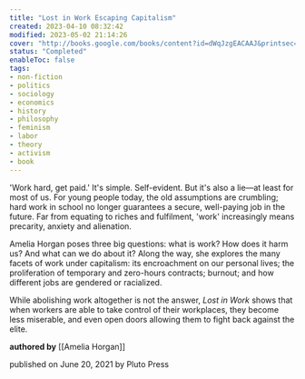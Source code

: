 ```yaml
---
title: "Lost in Work Escaping Capitalism"
created: 2023-04-10 08:32:42
modified: 2023-05-02 21:14:26
cover: "http://books.google.com/books/content?id=dWqJzgEACAAJ&printsec=frontcover&img=1&zoom=1&source=gbs_api"
status: "Completed"
enableToc: false
tags:
- non-fiction 
- politics  
- sociology 
- economics 
- history 
- philosophy 
- feminism 
- labor 
- theory 
- activism
- book
---
```


'Work hard, get paid.' It's simple. Self-evident. But it's also a lie—at least for most of us. For young people today, the old assumptions are crumbling; hard work in school no longer guarantees a secure, well-paying job in the future. Far from equating to riches and fulfilment, 'work' increasingly means precarity, anxiety and alienation.  
  
Amelia Horgan poses three big questions: what is work? How does it harm us? And what can we do about it? Along the way, she explores the many facets of work under capitalism: its encroachment on our personal lives; the proliferation of temporary and zero-hours contracts; burnout; and how different jobs are gendered or racialized.  
  
While abolishing work altogether is not the answer, _Lost in Work_ shows that when workers are able to take control of their workplaces, they become less miserable, and even open doors allowing them to fight back against the elite.

**authored by** [[Amelia Horgan]]

published on June 20, 2021 by Pluto Press